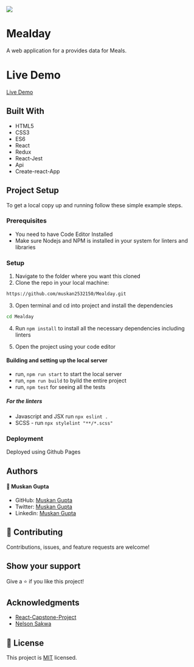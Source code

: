 ![](https://img.shields.io/badge/Microverse-blueviolet)

# Mealday

A web application for a provides data for Meals.

# Live Demo

[Live Demo](https://calm-kitten-22db33.netlify.app/)

## Built With

- HTML5
- CSS3
- ES6
- React
- Redux
- React-Jest
- Api
- Create-react-App

## Project Setup

To get a local copy up and running follow these simple example steps.

### Prerequisites

- You need to have Code Editor Installed
- Make sure Nodejs and NPM is installed in your system for linters and libraries

### Setup

1. Navigate to the folder where you want this cloned
2. Clone the repo in your local machine:

```bash
https://github.com/muskan2532150/Mealday.git
```

3. Open terminal and cd into project and install the dependencies

```bash
cd Mealday

```

4. Run `npm install` to install all the necessary dependencies including linters

5. Open the project using your code editor

#### Building and setting up the local server

- run, `npm run start` to start the local server
- run, `npm run build` to byild the entire project
- run, `npm test` for seeing all the tests

##### For the linters

- Javascript and JSX run `npx eslint .`
- SCSS - run `npx stylelint "**/*.scss"`

### Deployment

Deployed using Github Pages

## Authors

#### 👤 **Muskan Gupta**

- GitHub: [Muskan Gupta](https://github.com/muskan2532150)
- Twitter: [Muskan Gupta](https://twitter.com/muskan2532150)
- Linkedin: [Muskan Gupta](https://www.linkedin.com/in/muskan-gupt/)

## 🤝 Contributing

Contributions, issues, and feature requests are welcome!

## Show your support

Give a ⭐️ if you like this project!

## Acknowledgments

- [React-Capstone-Project](https://github.com/microverseinc/curriculum-react-redux/blob/main/capstone/react_capstone.md)
- [Nelson Sakwa](https://www.behance.net/sakwadesignstudio)

## 📝 License

This project is [MIT](./MIT.md) licensed.
